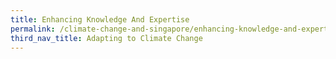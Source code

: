 ```yaml
---
title: Enhancing Knowledge And Expertise
permalink: /climate-change-and-singapore/enhancing-knowledge-and-expertise/
third_nav_title: Adapting to Climate Change
---
```


